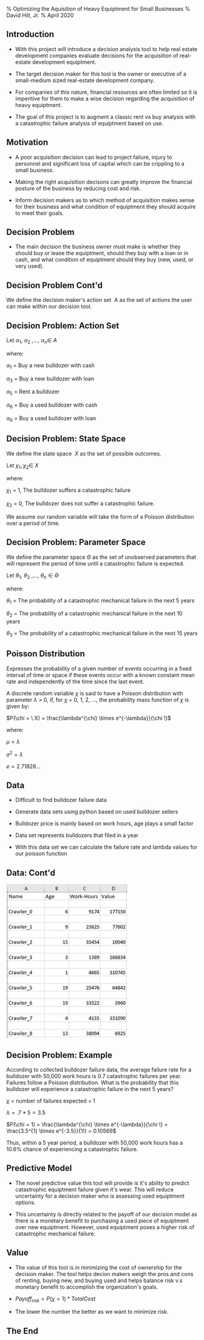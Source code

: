 % Optimizing the Aquisition of Heavy Equiptment for Small Businesses
% David Hill, Jr.
% April 2020

## Introduction

* With this project will introduce a decision analysis tool to help real estate development companies evaluate decisions for the acquisition of real-estate development equiptment. 

* The target decision maker for this tool is the owner or executive of a small-medium sized real-estate development company. 

* For companies of this nature, financial resources are often limited so it is imperitive for them to make a wise decision regarding the acquisition of heavy equiptment. 

* The goal of this project is to augment a classic rent vs buy analysis with a catastrophic failure analysis of equiptment based on use.

## Motivation

* A poor acquisition decision can lead to project failure, injury to personnel and significant loss of capital which can be crippling to a small business. 

* Making the right acquisition decisons can greatly improve the financial posture of the business by reducing cost and risk.

* Inform decision makers as to which method of acquisition makes sense for their business and what condition of equiptment they should acquire to meet their goals.

## Decision Problem

* The main decision the business owner must make is whether they should buy or lease the equiptment, should they buy with a loan or in cash, and what condition of equiptment should they buy (new, used, or very used).

## Decision Problem Cont'd

We define the decision maker's action set $\ A$ as the set of actions the user can make within our decision tool.


## Decision Problem: Action Set

Let $\alpha_{1}$, $\alpha_{2}$ ,..., $\alpha_{n} \in \ A$

where: 

$\alpha_{1}$ = Buy a new bulldozer with cash

$\alpha_{3}$ = Buy a new bulldozer with loan

$\alpha_{5}$ = Rent a bulldozer

$\alpha_{6}$ = Buy a used bulldozer with cash

$\alpha_{6}$ = Buy a used bulldozer with loan

## Decision Problem: State Space

We define the state space $\ X$ as the set of possible outcomes.

Let $\chi_{1}, \chi_{2} \in \ X$

where:

$\chi_{1}$ = 1, The bulldozer suffers a catastrophic failure

$\chi_{2}$ = 0, The bulldozer does not suffer a catastrophic failure.

We assume our random variable will take the form of a Poisson distribution over a period of time. 

## Decision Problem: Parameter Space

We define the parameter space $\Theta$ as the set of unobserved parameters that will represent the period of time until a 
catastrophic failure is expected.

Let $\theta_{1}$, $\theta_{2}$ ,..., $\theta_{n} \in \Theta$

where:

$\theta_{1}$ = The probability of a catastrophic mechanical failure in the next 5 years

$\theta_{2}$ = The probability of a catastrophic mechanical failure in the next 10 years

$\theta_{3}$ = The probability of a catastrophic mechanical failure in the next 15 years

## Poisson Distribution

Expresses the probability of a given number of events occurring in a fixed interval of time or space if these events occur with a known constant mean rate and independently of the time since the last event.

A discrete random variable $\chi$ is said to have a Poisson distribution with parameter $\lambda$ > 0, if, for $\chi$ = 0, 1, 2, ..., the probability mass function of $\chi$ is given by:

$P(\chi = \ X) = \frac{\lambda^{\chi} \times e^{-\lambda}}{\chi !}$

where:

$\mu = \lambda$

$\sigma^{2} = \lambda$

$e = 2.71828...$



## Data

* Difficult to find bulldozer failure data

* Generate data sets using python based on used bulldozer sellers

* Bulldozer price is mainly based on work hours, age plays a small factor

* Data set represents bulldozers that filed in a year

* With this data set we can calculate the failure rate and lambda values for our poisson function

## Data: Cont'd

![Generated dataset](./images/Dataset_2020-04-14.jpg)

## Decision Problem: Example

According to collected bulldozer failure data, the average failure rate for a bulldozer with 50,000 work hours is 0.7 catastrophic failures per year. Failures follow a Poisson distribution. What is the probability that this bulldozer will experience a catastrophic failure in the next 5 years?

$\chi$ = number of failures expected = 1

$\lambda = .7 * 5 = 3.5$

$P(\chi = 1) = \frac{\lambda^{\chi} \times e^{-\lambda}}{\chi !} = \frac{3.5^{1} \times e^{-3.5}}{1!} = 0.10569$

Thus, within a 5 year period, a bulldozer with 50,000 work hours has a 10.6% chance of experiencing a catastrophic failure.

## Predictive Model

* The novel predictive value this tool will provide is it's ability to predict catastrophic equiptment failure given it's wear. This will reduce uncertainty for a decision maker who is assessing used equiptment options. 

* This uncertainty is directly related to the payoff of our decision model as there is a monetary benefit to purchasing a used piece of equiptment over new equiptment. However, used equiptment poses a higher risk of catastrophic mechanical failure.


## Value

* The value of this tool is in minimizing the cost of ownership for the decision maker. The tool helps decion makers weigh the pros and cons of renting, buying new, and buying used and helps balance risk v.s monetary benefit to accomplish the organization's goals.



* $Payoff_{risk} = P(\chi = 1) * TotalCost$

* The lower the number the better as we want to minimize risk.

## The End

 
